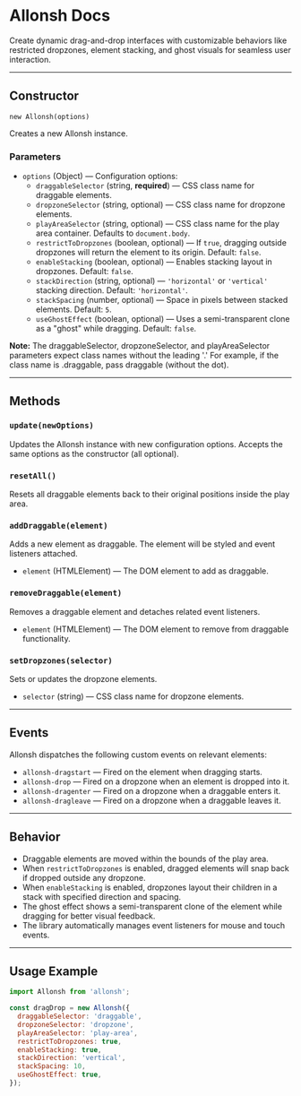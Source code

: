 # Allonsh Docs

Create dynamic drag-and-drop interfaces with customizable behaviors like restricted dropzones, element stacking, and ghost visuals for seamless user interaction.

---

## Constructor

`new Allonsh(options)`

Creates a new Allonsh instance.

### Parameters

- `options` (Object) — Configuration options:
  - `draggableSelector` (string, **required**) — CSS class name for draggable elements.
  - `dropzoneSelector` (string, optional) — CSS class name for dropzone elements.
  - `playAreaSelector` (string, optional) — CSS class name for the play area container. Defaults to `document.body`.
  - `restrictToDropzones` (boolean, optional) — If `true`, dragging outside dropzones will return the element to its origin. Default: `false`.
  - `enableStacking` (boolean, optional) — Enables stacking layout in dropzones. Default: `false`.
  - `stackDirection` (string, optional) — `'horizontal'` or `'vertical'` stacking direction. Default: `'horizontal'`.
  - `stackSpacing` (number, optional) — Space in pixels between stacked elements. Default: `5`.
  - `useGhostEffect` (boolean, optional) — Uses a semi-transparent clone as a "ghost" while dragging. Default: `false`.

**Note:** The draggableSelector, dropzoneSelector, and playAreaSelector parameters expect class names without the leading '.' For example, if the class name is .draggable, pass draggable (without the dot).

---

## Methods

### `update(newOptions)`

Updates the Allonsh instance with new configuration options. Accepts the same options as the constructor (all optional).

### `resetAll()`

Resets all draggable elements back to their original positions inside the play area.

### `addDraggable(element)`

Adds a new element as draggable. The element will be styled and event listeners attached.

- `element` (HTMLElement) — The DOM element to add as draggable.

### `removeDraggable(element)`

Removes a draggable element and detaches related event listeners.

- `element` (HTMLElement) — The DOM element to remove from draggable functionality.

### `setDropzones(selector)`

Sets or updates the dropzone elements.

- `selector` (string) — CSS class name for dropzone elements.

---

## Events

Allonsh dispatches the following custom events on relevant elements:

- `allonsh-dragstart` — Fired on the element when dragging starts.
- `allonsh-drop` — Fired on a dropzone when an element is dropped into it.
- `allonsh-dragenter` — Fired on a dropzone when a draggable enters it.
- `allonsh-dragleave` — Fired on a dropzone when a draggable leaves it.

---

## Behavior

- Draggable elements are moved within the bounds of the play area.
- When `restrictToDropzones` is enabled, dragged elements will snap back if dropped outside any dropzone.
- When `enableStacking` is enabled, dropzones layout their children in a stack with specified direction and spacing.
- The ghost effect shows a semi-transparent clone of the element while dragging for better visual feedback.
- The library automatically manages event listeners for mouse and touch events.

---

## Usage Example

```js
import Allonsh from 'allonsh';

const dragDrop = new Allonsh({
  draggableSelector: 'draggable',
  dropzoneSelector: 'dropzone',
  playAreaSelector: 'play-area',
  restrictToDropzones: true,
  enableStacking: true,
  stackDirection: 'vertical',
  stackSpacing: 10,
  useGhostEffect: true,
});
```
